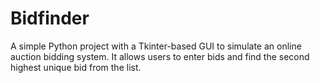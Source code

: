 # Bidfinder
A simple Python project with a Tkinter-based GUI to simulate an online auction bidding system. It allows users to enter bids and find the second highest unique bid from the list.
